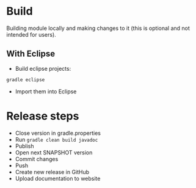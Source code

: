 # Build

Building  module locally and making changes to it (this is optional and not intended for users).

## With Eclipse

- Build eclipse projects:

``` bash
gradle eclipse
```

- Import them into Eclipse

# Release steps

- Close version in gradle.properties
- Run `gradle clean build javadoc`
- Publish
- Open next SNAPSHOT version
- Commit changes
- Push
- Create new release in GitHub
- Upload documentation to website
